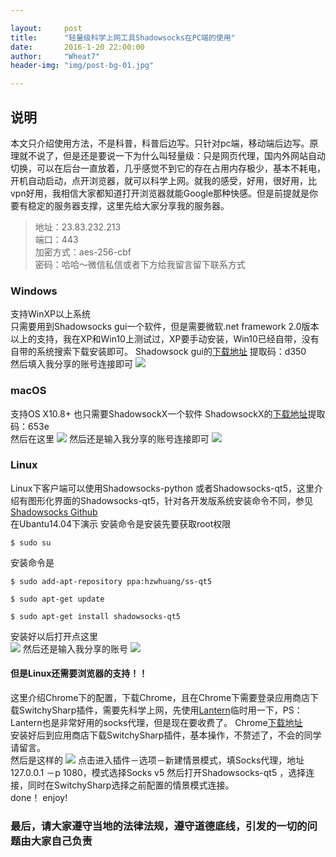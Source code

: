 ```yaml
---

layout:     post   
title:      "轻量级科学上网工具Shadowsocks在PC端的使用"     
date:       2016-1-20 22:00:00   
author:     "Wheat7"        
header-img: "img/post-bg-01.jpg"

---
```




## 说明
本文只介绍使用方法，不是科普，科普后边写。只针对pc端，移动端后边写。原理就不说了，但是还是要说一下为什么叫轻量级：只是网页代理，国内外网站自动切换，可以在后台一直放着，几乎感觉不到它的存在占用内存极少，基本不耗电，开机自动启动，点开浏览器，就可以科学上网。就我的感受，好用，很好用，比vpn好用，我相信大家都知道打开浏览器就能Google那种快感。但是前提就是你要有稳定的服务器支撑，这里先给大家分享我的服务器。   
>地址：23.83.232.213     
>端口：443   
>加密方式：aes-256-cbf  
>密码：哈哈～微信私信或者下方给我留言留下联系方式

### Windows
支持WinXP以上系统  
只需要用到Shadowsocks gui一个软件，但是需要微软.net framework 2.0版本以上的支持，我在XP和Win10上测试过，XP要手动安装，Win10已经自带，没有自带的系统搜索下载安装即可。
Shadowsock gui的[下载地址](https://yunpan.cn/cxaFIBBTFNg4A) 提取码：d350   
然后填入我分享的账号连接即可
![](http://ogzwf5uv0.bkt.clouddn.com/%E5%B1%8F%E5%B9%95%E5%BF%AB%E7%85%A7%202016-03-01%2019.32.03.png)

### macOS
支持OS X10.8+
也只需要ShadowsockX一个软件
 ShadowsockX的[下载地址](https://yunpan.cn/cxaL7byhukrXz)提取码：653e  
然后在这里
![](http://ogzwf5uv0.bkt.clouddn.com/%E5%B1%8F%E5%B9%95%E5%BF%AB%E7%85%A7%202016-03-01%2019.37.34.png)
然后还是输入我分享的账号连接即可
![](http://ogzwf5uv0.bkt.clouddn.com/%E5%B1%8F%E5%B9%95%E5%BF%AB%E7%85%A7%202016-03-01%2019.37.44.png)

### Linux

Linux下客户端可以使用Shadowsocks-python 或者Shadowsocks-qt5，这里介绍有图形化界面的Shadowsocks-qt5，针对各开发版系统安装命令不同，参见[Shadowsocks Github](https://github.com/shadowsocks/shadowsocks-qt5/wiki/Installation)            
在Ubantu14.04下演示
安装命令是安装先要获取root权限
```
$ sudo su
```
安装命令是
```
$ sudo add-apt-repository ppa:hzwhuang/ss-qt5     
```
``` 
$ sudo apt-get update     
```
```	
$ sudo apt-get install shadowsocks-qt5 	             
```
安装好以后打开点这里   
![](http://ogzwf5uv0.bkt.clouddn.com/%E5%B1%8F%E5%B9%95%E5%BF%AB%E7%85%A7%202016-03-01%2019.42.09.png)
然后还是输入我分享的账号
![](http://ogzwf5uv0.bkt.clouddn.com/%E5%B1%8F%E5%B9%95%E5%BF%AB%E7%85%A7%202016-03-01%2019.42.27.png)

#### 但是Linux还需要浏览器的支持！！
这里介绍Chrome下的配置，下载Chrome，且在Chrome下需要登录应用商店下载SwitchySharp插件，需要先科学上网，先使用[Lantern](https://github.com/getlantern/lantern)临时用一下，PS：Lantern也是非常好用的socks代理，但是现在要收费了。 
Chrome[下载地址](https://www.google.com/chrome/)   
安装好后到应用商店下载SwitchySharp插件，基本操作，不赘述了，不会的同学请留言。   
然后是这样的
![](http://ogzwf5uv0.bkt.clouddn.com/%E5%B1%8F%E5%B9%95%E5%BF%AB%E7%85%A7%202016-03-01%2020.21.20.png)
点击进入插件－选项－新建情景模式，填Socks代理，地址127.0.0.1 －p 1080，模式选择Socks v5
然后打开Shadowsocks-qt5 ，选择连接，同时在SwitchySharp选择之前配置的情景模式连接。  
done！
enjoy!


### 最后，请大家遵守当地的法律法规，遵守道德底线，引发的一切的问题由大家自己负责






